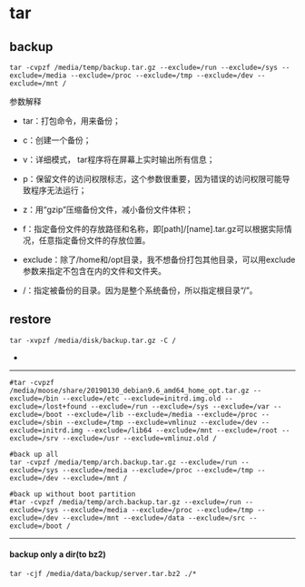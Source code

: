 tar
===

backup
---
```
tar -cvpzf /media/temp/backup.tar.gz --exclude=/run --exclude=/sys --exclude=/media --exclude=/proc --exclude=/tmp --exclude=/dev --exclude=/mnt /
```
参数解释
- tar：打包命令，用来备份；

- c：创建一个备份；

- v：详细模式， tar程序将在屏幕上实时输出所有信息；

- p：保留文件的访问权限标志，这个参数很重要，因为错误的访问权限可能导致程序无法运行；

- z：用“gzip”压缩备份文件，减小备份文件体积；

- f：指定备份文件的存放路径和名称，即[path]/[name].tar.gz可以根据实际情况，任意指定备份文件的存放位置。

- exclude：除了/home和/opt目录，我不想备份打包其他目录，可以用exclude参数来指定不包含在内的文件和文件夹。

- /：指定被备份的目录。因为是整个系统备份，所以指定根目录“/”。

restore
---
```
tar -xvpzf /media/disk/backup.tar.gz -C /
```

*
---
```
#tar -cvpzf /media/moose/share/20190130_debian9.6_amd64_home_opt.tar.gz --exclude=/bin --exclude=/etc --exclude=initrd.img.old --exclude=/lost+found --exclude=/run --exclude=/sys --exclude=/var --exclude=/boot --exclude=/lib --exclude=/media --exclude=/proc --exclude=/sbin --exclude=/tmp --exclude=vmlinuz --exclude=/dev --exclude=initrd.img --exclude=/lib64 --exclude=/mnt --exclude=/root --exclude=/srv --exclude=/usr --exclude=vmlinuz.old /

#back up all
tar -cvpzf /media/temp/arch.backup.tar.gz --exclude=/run --exclude=/sys --exclude=/media --exclude=/proc --exclude=/tmp --exclude=/dev --exclude=/mnt /

#back up without boot partition
#tar -cvpzf /media/temp/arch.backup.tar.gz --exclude=/run --exclude=/sys --exclude=/media --exclude=/proc --exclude=/tmp --exclude=/dev --exclude=/mnt --exclude=/data --exclude=/src --exclude=/boot /

```

---

#### backup only a dir(to bz2)
```
tar -cjf /media/data/backup/server.tar.bz2 ./*
```
